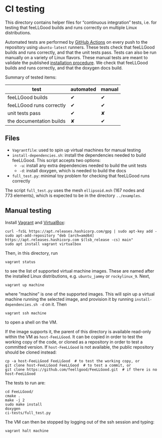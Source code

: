 # CI testing

This directory contains helper files for “continuous integration” tests,
i.e. for testing that feeLLGood builds and runs correctly on multiple
Linux distributions.

Automated tests are performed by [GitHub Actions][] on every push to the
repository using `ubuntu-latest` runners. These tests check that
feeLLGood builds and runs correctly, and that the unit tests pass. Tests
can also be run manually on a variety of Linux flavors. These manual
tests are meant to validate the published [installation procedure][]. We
check that feeLLGood builds and runs correctly, and that the doxygen
docs build.

Summary of tested items:

| test                     | automated | manual |
|--------------------------|-----------|--------|
| feeLLGood builds         |     ✔     |   ✔    |
| feeLLGood runs correctly |     ✔     |   ✔    |
| unit tests pass          |     ✔     |   ✘    |
| the documentation builds |     ✘     |   ✔    |

[GitHub Actions]: https://docs.github.com/en/actions
[installation procedure]: https://feellgood.neel.cnrs.fr/install.html

## Files

* `Vagrantfile`: used to spin up virtual machines for manual testing
* `install-dependencies.sh`: install the dependencies needed to build
  feeLLGood. This script accepts two options:
  * `-u`: install any extra dependencies needed to build the unit tests
  * `-d`: install doxygen, which is needed to build the docs
* `full_test.py`: minimal toy problem for checking that feeLLGood runs
  correctly

The script `full_test.py` uses the mesh `ellipsoid.msh` (167&nbsp;nodes
and 773&nbsp;elements), which is expected to be in the directory
`../examples`.

## Manual testing

Install [Vagrant][] and [VirtualBox][]:

```shell
curl -fsSL https://apt.releases.hashicorp.com/gpg | sudo apt-key add -
sudo apt-add-repository "deb [arch=amd64] https://apt.releases.hashicorp.com $(lsb_release -cs) main"
sudo apt install vagrant virtualbox
```

Then, in this directory, run

```shell
vagrant status
```

to see the list of supported virtual machine images. These are named
after the installed Linux distributions, e.g. `ubuntu_jammy` or
`rockylinux_9`. Next,

```shell
vagrant up machine
```

where ”machine” is one of the supported images. This will spin up a
virtual machine running the selected image, and provision it by running
`install-dependencies.sh -d` on it. Then

```shell
vagrant ssh machine
```

to open a shell on the VM.

If the image supports it, the parent of this directory is available
read-only within the VM as `host-FeeLLGood`. It can be copied in order
to test the working copy of the code, or cloned as a repository in order
to test a committed version. If `host-FeeLLGood` is not available, the
public repository should be cloned instead:

```shell
cp -a host-FeeLLGood FeeLLGood  # to test the working copy, or
git clone host-FeeLLGood FeeLLGood  # to test a commit, or
git clone https://github.com/feellgood/FeeLLGood.git  # if there is no host-FeeLLGood
```

The tests to run are:

```shell
cd FeeLLGood/
cmake .
make -j 2
sudo make install
doxygen
ci-tests/full_test.py
```

The VM can then be stopped by logging out of the ssh session and typing:

```shell
vagrant halt machine
```

[Vagrant]: https://www.vagrantup.com/
[VirtualBox]: https://www.virtualbox.org/
